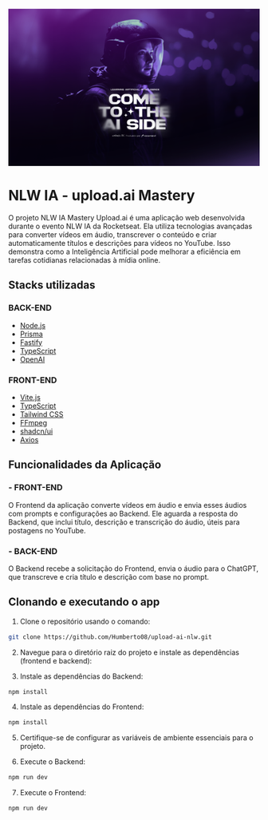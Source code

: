 ![alt imagem de capa](./.github/wallpaper.png)
# NLW IA - upload.ai Mastery #


O projeto NLW IA Mastery Upload.ai é uma aplicação web desenvolvida durante o evento NLW IA da Rocketseat. Ela utiliza tecnologias avançadas para converter vídeos em áudio, transcrever o conteúdo e criar automaticamente títulos e descrições para vídeos no YouTube. Isso demonstra como a Inteligência Artificial pode melhorar a eficiência em tarefas cotidianas relacionadas à mídia online.

## Stacks utilizadas ##

### BACK-END ###

- [Node.js](https://nodejs.org/)
- [Prisma](https://prisma.io/)
- [Fastify](https://fastify.io/)
- [TypeScript](https://www.typescriptlang.org/)
- [OpenAI](https://openai.com/)


### FRONT-END ###

- [Vite.js](https://vitejs.dev/)
- [TypeScript](https://www.typescriptlang.org/)
- [Tailwind CSS](https://tailwindcss.com/)
- [FFmpeg](https://www.ffmpeg.org/)
- [shadcn/ui](https://ui.shadcn.com/)
- [Axios](https://axios-http.com/)

## Funcionalidades da Aplicação ##

### - FRONT-END ###

O Frontend da aplicação converte vídeos em áudio e envia esses áudios com prompts e configurações ao Backend. Ele aguarda a resposta do Backend, que inclui título, descrição e transcrição do áudio, úteis para postagens no YouTube.

### - BACK-END ###

O Backend recebe a solicitação do Frontend, envia o áudio para o ChatGPT, que transcreve e cria título e descrição com base no prompt.

## Clonando e executando o app ##

1. Clone o repositório usando o comando:

```bash
git clone https://github.com/Humberto08/upload-ai-nlw.git
```

2. Navegue para o diretório raiz do projeto e instale as dependências (frontend e backend):


3. Instale as dependências do Backend:

```bash
npm install
```

4. Instale as dependências do Frontend:

```bash
npm install
```

5. Certifique-se de configurar as variáveis de ambiente essenciais para o projeto.

6. Execute o Backend:

```bash
npm run dev
```

7. Execute o Frontend:

```bash
npm run dev


```





